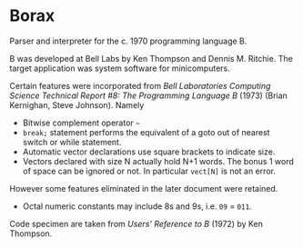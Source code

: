 # Borax

Parser and interpreter for the c. 1970 programming language B.

B was developed at Bell Labs by Ken Thompson and Dennis M. Ritchie. The
target application was system software for minicomputers.

Certain features were incorporated from *Bell Laboratories Computing Science
Technical Report #8: The Programming Language B* (1973) (Brian Kernighan, Steve Johnson).
Namely

- Bitwise complement operator `~`
- `break;` statement performs the equivalent of a goto out of nearest
switch or while statement.
- Automatic vector declarations use square brackets to indicate size.
- Vectors declared with size N actually hold N+1 words. The bonus 1 word
of space can be ignored or not. In particular `vect[N]` is not an error.

However some features eliminated in the later document were retained.

- Octal numeric constants may include 8s and 9s, i.e. `09` = `011`.

Code specimen are taken from *Users' Reference to B* (1972) by Ken Thompson.
